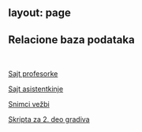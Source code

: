 layout: page
---

## Relacione baza podataka

<br>

[Sajt profesorke](http://www.bazepodataka.matf.bg.ac.rs/RelacioneBazePodataka.html#0_tab)

[Sajt asistentkinje](http://poincare.matf.bg.ac.rs/~milena.stojic/)

[Snimci vežbi](https://www.youtube.com/playlist?list=PLklD1aGamJ0bYFaLXD_Rq82jpfvXvHji3)

[Skripta za 2. deo gradiva](https://drive.google.com/drive/u/0/folders/1H0v3BmJHapBdAUSlTuwkv6INQ4Q74bsM)